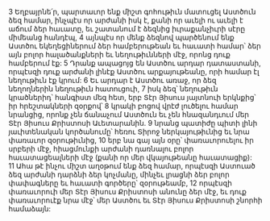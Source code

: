 3 Եղբայրնե՛ր, պարտաւոր ենք միշտ գոհութիւն մատուցել Աստծուն ձեզ համար, ինչպէս որ արժանի իսկ է, քանի որ աւելի ու աւելի է աճում ձեր հաւատը, եւ շատանում է ձեզնից իւրաքանչիւրի սէրը միմեանց հանդէպ, 4 այնպէս որ մենք ձեզնով պարծենում ենք Աստծու եկեղեցիներում ձեր համբերութեան եւ հաւատի համար՝ ձեր այն բոլոր հալածանքների եւ նեղութիւնների մէջ, որոնց դուք համբերում էք: 5 Դրանք ապացոյց են Աստծու արդար դատաստանի, որպէսզի դուք արժանի լինէք Աստծու արքայութեանը, որի համար էլ նեղութիւն էք կրում: 6 Եւ արդար է Աստծու առաջ, որ ձեզ նեղողներին նեղութիւն հատուցուի, 7 իսկ ձեզ՝ նեղութիւն կրածներիդ՝ հանգիստ մեզ հետ, երբ Տէր Յիսուս յայտնուի երկնքից՝ իր հրեշտակների զօրքով՝ 8 կրակի բոցով վրէժ լուծելու համար նրանցից, որոնք չեն ճանաչում Աստծուն եւ չեն հնազանդւում մեր Տէր Յիսուս Քրիստոսի Աւետարանին. 9 նրանց պատիժը պիտի լինի յաւիտենական կործանումը՝ հեռու Տիրոջ ներկայութիւնից եւ նրա փառաւոր զօրութիւնից, 10 երբ նա գայ այն օրը՝ փառաւորուելու իր սրբերի մէջ, հիացմունքի արժանի դառնալու բոլոր հաւատացեալների մէջ (քանի որ մեր վկայութեանը հաւատացիք): 11 Ահա թէ ինչու միշտ աղօթում ենք ձեզ համար, որպէսզի Աստուած ձեզ արժանի դարձնի ձեր կոչմանը, մինչեւ լրացնի ձեր բոլոր փափագները եւ հաւատի գործերը՝ զօրութեամբ, 12 որպէսզի փառաւորուի մեր Տէր Յիսուս Քրիստոսի անունը ձեր մէջ, եւ դուք փառաւորուէք նրա մէջ՝ մեր Աստծու եւ Տէր Յիսուս Քրիստոսի շնորհի համաձայն:
